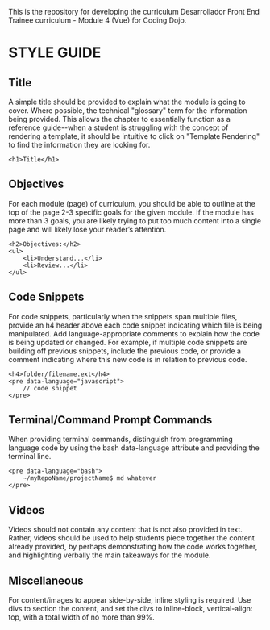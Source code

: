 This is the repository for developing the curriculum Desarrollador Front End Trainee curriculum - Module 4 (Vue) for Coding Dojo.


STYLE GUIDE
===========
Title
-----
A simple title should be provided to explain what the module is going to cover. Where possible, the technical "glossary" term for the information being provided. This allows the chapter to essentially function as a reference guide--when a student is struggling with the concept of rendering a template, it should be intuitive to click on "Template Rendering" to find the information they are looking for.
```
<h1>Title</h1>
```

Objectives
----------
For each module (page) of curriculum, you should be able to outline at the top of the page 2-3 specific goals for the given module. If the module has more than 3 goals, you are likely trying to put too much content into a single page and will likely lose your reader’s attention.
```
<h2>Objectives:</h2>
<ul>
    <li>Understand...</li>
    <li>Review...</li>
</ul>
```

Code Snippets
-------------
For code snippets, particularly when the snippets span multiple files, provide an h4 header above each code snippet indicating which file is being manipulated. Add language-appropriate comments to explain how the code is being updated or changed. For example, if multiple code snippets are building off previous snippets, include the previous code, or provide a comment indicating where this new code is in relation to previous code.
```
<h4>folder/filename.ext</h4>
<pre data-language="javascript">
    // code snippet
</pre>
```

Terminal/Command Prompt Commands
--------------------------------
When providing terminal commands, distinguish from programming language code by using the bash data-language attribute and providing the terminal line.
```
<pre data-language="bash">
    ~/myRepoName/projectName$ md whatever
</pre>
```

Videos
------
Videos should not contain any content that is not also provided in text. Rather, videos should be used to help students piece together the content already provided, by perhaps demonstrating how the code works together, and highlighting verbally the main takeaways for the module.

Miscellaneous
-------------
For content/images to appear side-by-side, inline styling is required. Use divs to section the content, and set the divs to inline-block, vertical-align: top, with a total width of no more than 99%.